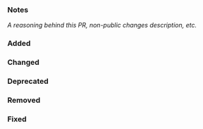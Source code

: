 ### Notes

*A reasoning behind this PR, non-public changes description, etc.*

### Added
### Changed
### Deprecated
### Removed
### Fixed
